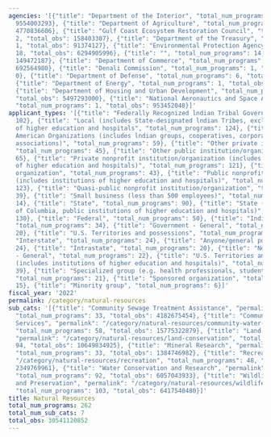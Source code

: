```yaml
---
agencies: '[{"title": "Department of the Interior", "total_num_programs": 164, "total_obs":
  9554003293}, {"title": "Department of Agriculture", "total_num_programs": 32, "total_obs":
  4770836606}, {"title": "Gulf Coast Ecosystem Restoration Council", "total_num_programs":
  2, "total_obs": 158403307}, {"title": "Department of the Treasury", "total_num_programs":
  1, "total_obs": 91374127}, {"title": "Environmental Protection Agency", "total_num_programs":
  18, "total_obs": 6294905996}, {"title": "", "total_num_programs": 14, "total_obs":
  149472187}, {"title": "Department of Commerce", "total_num_programs": 19, "total_obs":
  692564980}, {"title": "Denali Commission", "total_num_programs": 1, "total_obs":
  0}, {"title": "Department of Defense", "total_num_programs": 6, "total_obs": 2354315307},
  {"title": "Department of Energy", "total_num_programs": 1, "total_obs": 24500000},
  {"title": "Department of Housing and Urban Development", "total_num_programs": 3,
  "total_obs": 5497293000}, {"title": "National Aeronautics and Space Administration",
  "total_num_programs": 1, "total_obs": 953452048}]'
applicant_types: '[{"title": "Federally Recognized lndian Tribal Governments", "total_num_programs":
  102}, {"title": "Local (includes State-designated lndian Tribes, excludes institutions
  of higher education and hospitals", "total_num_programs": 124}, {"title": "Native
  American Organizations (includes lndian groups, cooperatives, corporations, partnerships,
  associations)", "total_num_programs": 59}, {"title": "Other private institutions/organizations",
  "total_num_programs": 45}, {"title": "Other public institution/organization", "total_num_programs":
  65}, {"title": "Private nonprofit institution/organization (includes institutions
  of higher education and hospitals)", "total_num_programs": 121}, {"title": "Profit
  organization", "total_num_programs": 43}, {"title": "Public nonprofit institution/organization
  (includes institutions of higher education and hospitals)", "total_num_programs":
  123}, {"title": "Quasi-public nonprofit institution/organization", "total_num_programs":
  39}, {"title": "Small business (less than 500 employees)", "total_num_programs":
  14}, {"title": "State", "total_num_programs": 90}, {"title": "State (includes District
  of Columbia, public institutions of higher education and hospitals)", "total_num_programs":
  130}, {"title": "Federal", "total_num_programs": 50}, {"title": "Individual/Family",
  "total_num_programs": 34}, {"title": "Government - General", "total_num_programs":
  20}, {"title": "U.S. Territories and possessions", "total_num_programs": 30}, {"title":
  "Interstate", "total_num_programs": 24}, {"title": "Anyone/general public", "total_num_programs":
  24}, {"title": "Intrastate", "total_num_programs": 20}, {"title": "Non-Government
  - General", "total_num_programs": 22}, {"title": "U.S. Territories and possessions
  (includes institutions of higher education and hospitals)", "total_num_programs":
  39}, {"title": "Specialized group (e.g. health professionals, students, veterans)",
  "total_num_programs": 21}, {"title": "Sponsored organization", "total_num_programs":
  15}, {"title": "Minority group", "total_num_programs": 6}]'
fiscal_year: '2022'
permalink: /category/natural-resources
sub_cats: '[{"title": "Community Sewage Treatment Assistance", "permalink": "/category/natural-resources/community-sewage-treatment-assistance",
  "total_num_programs": 33, "total_obs": 4182675454}, {"title": "Community Water Supply
  Services", "permalink": "/category/natural-resources/community-water-supply-services",
  "total_num_programs": 58, "total_obs": 15775322879}, {"title": "Land Conservation",
  "permalink": "/category/natural-resources/land-conservation", "total_num_programs":
  94, "total_obs": 10649834925}, {"title": "Mineral Research", "permalink": "/category/natural-resources/mineral-research",
  "total_num_programs": 33, "total_obs": 1384746982}, {"title": "Recreation", "permalink":
  "/category/natural-resources/recreation", "total_num_programs": 48, "total_obs":
  2349769961}, {"title": "Water Conservation and Research", "permalink": "/category/natural-resources/water-conservation-and-research",
  "total_num_programs": 92, "total_obs": 6057043933}, {"title": "Wildlife Research
  and Preservation", "permalink": "/category/natural-resources/wildlife-research-and-preservation",
  "total_num_programs": 103, "total_obs": 6417540480}]'
title: Natural Resources
total_num_programs: 262
total_num_sub_cats: 7
total_obs: 30541120852
---
```

